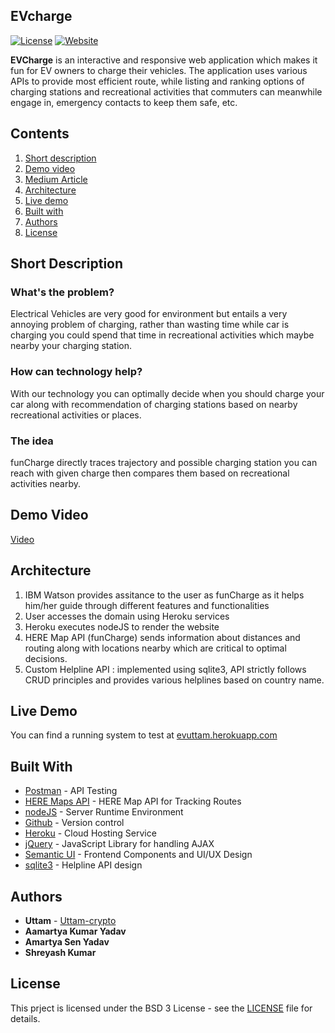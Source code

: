 ## EVcharge

<p align="center">

[![License](https://img.shields.io/badge/license-BSD-green.svg)](https://github.com/Uttam-crypto/EVcharge/blob/main/LICENSE) [![Website](https://img.shields.io/badge/View-Website-blue)](https://funcharge.herokuapp.com/)

<b>EVCharge</b> is an interactive and responsive web application which makes it fun for EV owners to charge their vehicles. The application uses various APIs to provide most efficient route, while listing and ranking options of charging stations and recreational activities that commuters can meanwhile engage in, emergency contacts to keep them safe, etc.

## Contents

1. [Short description](#short-description)
2. [Demo video](#demo-video)
3. [Medium Article](#medium-article)
4. [Architecture](#architecture)
5. [Live demo](#live-demo)
6. [Built with](#built-with)
7. [Authors](#authors)
8. [License](#license)

## Short Description

### What's the problem?

Electrical Vehicles are very good for environment but entails a very annoying problem of charging, rather than wasting time while car is charging you could spend that time in recreational activities which maybe nearby your charging station.

### How can technology help?

With our technology you can optimally decide when you should charge your car along with recommendation of charging stations based on nearby recreational activities or places.

### The idea

funCharge directly traces trajectory and possible charging station you can reach with given charge then compares them based on recreational activities nearby.

## Demo Video

[Video]([https://drive.google.com/file/d/1eTUBwHLjFoGqOOOu2gHEe0ny66oVf_f7/view?usp=sharing](https://drive.google.com/file/d/1uKD5RfzcqYPyga26KW_yOkIZkd6Um-Fq/view?usp=sharing))


## Architecture

1. IBM Watson provides assitance to the user as funCharge as it helps him/her guide through different features and functionalities 
2. User accesses the domain using Heroku services
3. Heroku executes nodeJS to render the website
4. HERE Map API (funCharge) sends information about distances and routing along with locations nearby which are critical to optimal decisions.
5. Custom Helpline API : implemented using sqlite3, API strictly follows CRUD principles and provides various helplines based on country name.

## Live Demo

You can find a running system to test at [evuttam.herokuapp.com](https://evuttam.herokuapp.com/)

## Built With

* [Postman](https://www.postman.com/) - API Testing
* [HERE Maps API](https://developer.here.com/) - HERE Map API for Tracking Routes
* [nodeJS](https://nodejs.org/en/) - Server Runtime Environment
* [Github](https://github.com/) - Version control
* [Heroku](https://www.heroku.com/) - Cloud Hosting Service
* [jQuery](https://jquery.com/) - JavaScript Library for handling AJAX
* [Semantic UI](https://semantic-ui.com/) - Frontend Components and UI/UX Design
* [sqlite3](https://www.sqlite.org/) - Helpline API design

## Authors

* **Uttam** - [Uttam-crypto](https://github.com/Uttam-crypto)
* **Aamartya Kumar Yadav** 
* **Amartya Sen Yadav** 
* **Shreyash Kumar** 
  

## License

This prject is licensed under the BSD 3 License - see the [LICENSE](LICENSE) file for details.


